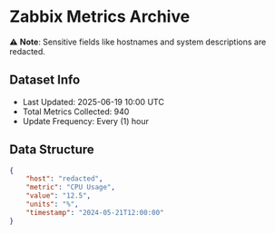 # Zabbix Metrics Archive

⚠️ **Note**: Sensitive fields like hostnames and system descriptions are redacted.

## Dataset Info
- Last Updated: 2025-06-19 10:00 UTC
- Total Metrics Collected: 940
- Update Frequency: Every (1) hour

## Data Structure
```json
{
    "host": "redacted",
    "metric": "CPU Usage",
    "value": "12.5",
    "units": "%",
    "timestamp": "2024-05-21T12:00:00"
}
```

